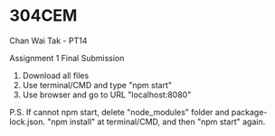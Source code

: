 # 304CEM

Chan Wai Tak - PT14

Assignment 1 Final Submission

1. Download all files
2. Use terminal/CMD and type "npm start"
3. Use browser and go to URL "localhost:8080"

P.S. If cannot npm start, delete "node_modules" folder and package-lock.json. "npm install" at terminal/CMD, and then "npm start" again.
